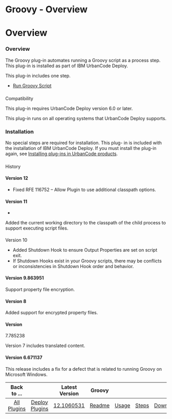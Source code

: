 
Groovy - Overview
=================

# Overview



### Overview




 


The Groovy plug-in automates running a Groovy script as a process step. This plug-in is installed 
as part of IBM UrbanCode Deploy.


This plug-in includes one step.


* [Run Groovy Script](#run_groovy_script)


### 
Compatibility


This plug-in requires UrbanCode Deploy version 6.0 or later.


This plug-in runs on all operating 
systems that UrbanCode Deploy supports.


### Installation


No special steps are required for installation. This plug-
in is included with the installation of IBM UrbanCode Deploy. If you must install the plug-in again, see [Installing 
plug-ins in UrbanCode products](https://www.urbancode.com/resource/installing-plug-ins-in-urbancode-products/).


### 
History


#### Version 12


* Fixed RFE 116752 – Allow Plugin to use additional classpath options.


#### Version 11


*
 Added the current working directory to the classpath of the child process to support executing script files.


#### 
Version 10


* Added Shutdown Hook to ensure Output Properties are set on script exit.
* If Shutdown Hooks exist in your
 Groovy scripts, there may be conflicts or inconsistencies in Shutdown Hook order and behavior.


#### Version 9.863951



Support property file encryption.


#### Version 8


Added support for encrypted property files.


#### Version 
7.785238


Version 7 includes translated content.


#### Version 6.671137


This release includes a fix for a defect 
that is related to running Groovy on Microsoft Windows.




|Back to ...||Latest Version|Groovy ||||
| :---: | :---: | :---: | :---: | :---: | :---: | :---: |
|[All Plugins](../../index.md)|[Deploy Plugins](../README.md)|[12.1060531](https://raw.githubusercontent.com/UrbanCode/IBM-UCD-PLUGINS/main/files/Groovy/Groovy-12.1060531.zip)|[Readme](README.md)|[Usage](usage.md)|[Steps](steps.md)|[Downloads](downloads.md)|
